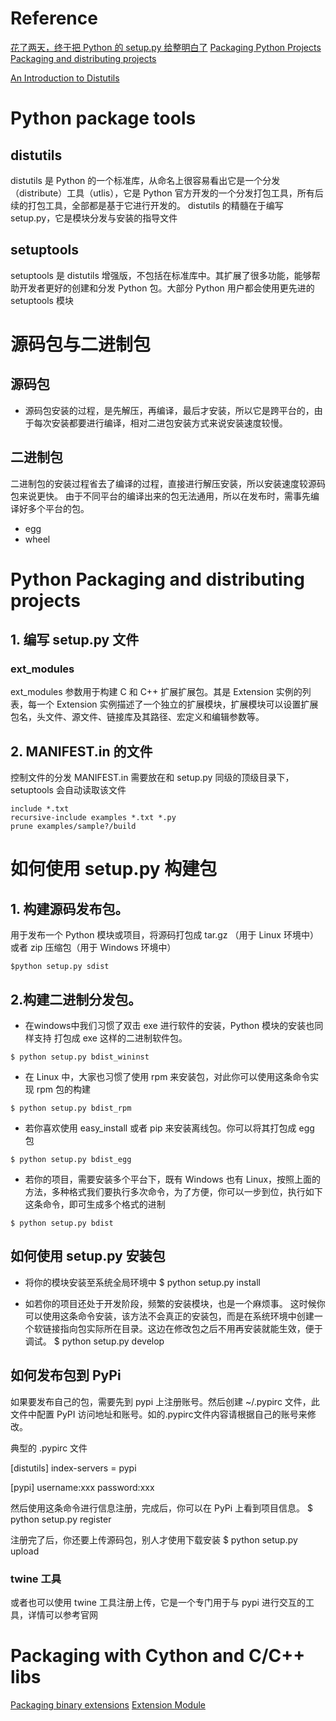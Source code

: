 # Reference
[花了两天，终于把 Python 的 setup.py 给整明白了](https://zhuanlan.zhihu.com/p/276461821)
[Packaging Python Projects](https://packaging.python.org/en/latest/tutorials/packaging-projects/#packaging-python-projects)
[Packaging and distributing projects](https://packaging.python.org/en/latest/guides/distributing-packages-using-setuptools/)

[An Introduction to Distutils](https://docs.python.org/3.10/distutils/introduction.html)

# Python package tools
## distutils 
distutils 是 Python 的一个标准库，从命名上很容易看出它是一个分发（distribute）工具（utlis），它是 Python 官方开发的一个分发打包工具，所有后续的打包工具，全部都是基于它进行开发的。
distutils 的精髓在于编写 setup.py，它是模块分发与安装的指导文件

## setuptools
setuptools 是 distutils 增强版，不包括在标准库中。其扩展了很多功能，能够帮助开发者更好的创建和分发 Python 包。大部分 Python 用户都会使用更先进的 setuptools 模块


# 源码包与二进制包
## 源码包
- 源码包安装的过程，是先解压，再编译，最后才安装，所以它是跨平台的，由于每次安装都要进行编译，相对二进包安装方式来说安装速度较慢。

## 二进制包
二进制包的安装过程省去了编译的过程，直接进行解压安装，所以安装速度较源码包来说更快。
由于不同平台的编译出来的包无法通用，所以在发布时，需事先编译好多个平台的包。
 - egg
 - wheel




# Python Packaging and distributing projects

## 1. 编写 setup.py 文件


### ext_modules

ext_modules 参数用于构建 C 和 C++ 扩展扩展包。其是 Extension 实例的列表，每一个 Extension 实例描述了一个独立的扩展模块，扩展模块可以设置扩展包名，头文件、源文件、链接库及其路径、宏定义和编辑参数等。



## 2. MANIFEST.in 的文件
控制文件的分发
MANIFEST.in 需要放在和 setup.py 同级的顶级目录下，setuptools 会自动读取该文件

```in
include *.txt
recursive-include examples *.txt *.py
prune examples/sample?/build

```

# 如何使用 setup.py 构建包
## 1. 构建源码发布包。
用于发布一个 Python 模块或项目，将源码打包成 tar.gz （用于 Linux 环境中）或者 zip 压缩包（用于 Windows 环境中）
```shell
$python setup.py sdist
```
## 2.构建二进制分发包。
- 在windows中我们习惯了双击 exe 进行软件的安装，Python 模块的安装也同样支持 打包成 exe 这样的二进制软件包。
```shell
$ python setup.py bdist_wininst
```

- 在 Linux 中，大家也习惯了使用 rpm 来安装包，对此你可以使用这条命令实现 rpm 包的构建
```shell
$ python setup.py bdist_rpm
```


- 若你喜欢使用 easy_install 或者 pip 来安装离线包。你可以将其打包成 egg 包
```shell
$ python setup.py bdist_egg
```


- 若你的项目，需要安装多个平台下，既有 Windows 也有 Linux，按照上面的方法，多种格式我们要执行多次命令，为了方便，你可以一步到位，执行如下这条命令，即可生成多个格式的进制
```shell
$ python setup.py bdist
```


## 如何使用 setup.py 安装包
- 将你的模块安装至系统全局环境中
$ python setup.py install  

- 如若你的项目还处于开发阶段，频繁的安装模块，也是一个麻烦事。
这时候你可以使用这条命令安装，该方法不会真正的安装包，而是在系统环境中创建一个软链接指向包实际所在目录。这边在修改包之后不用再安装就能生效，便于调试。
$ python setup.py develop


## 如何发布包到 PyPi
如果要发布自己的包，需要先到 pypi 上注册账号。然后创建 ~/.pypirc 文件，此文件中配置 PyPI 访问地址和账号。如的.pypirc文件内容请根据自己的账号来修改。

典型的 .pypirc 文件

[distutils]
index-servers = pypi

[pypi]
username:xxx
password:xxx


然后使用这条命令进行信息注册，完成后，你可以在 PyPi 上看到项目信息。
$ python setup.py register

注册完了后，你还要上传源码包，别人才使用下载安装
$ python setup.py upload

###  twine 工具
或者也可以使用 twine 工具注册上传，它是一个专门用于与 pypi 进行交互的工具，详情可以参考官网



# Packaging with Cython and C/C++ libs
[Packaging binary extensions](https://packaging.python.org/en/latest/guides/packaging-binary-extensions/)
[Extension Module](https://packaging.python.org/en/latest/glossary/#term-Extension-Module)

